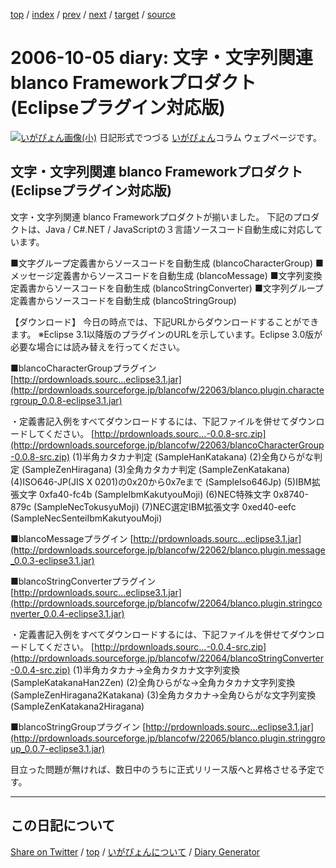 [top](https://igapyon.github.io/diary/) 
 / [index](https://igapyon.github.io/diary/2006/index.html) 
 / [prev](https://igapyon.github.io/diary/2006/ig061003.html) 
 / [next](https://igapyon.github.io/diary/2006/ig061017.html) 
 / [target](https://igapyon.github.io/diary/2006/ig061005.html) 
 / [source](https://github.com/igapyon/diary/blob/gh-pages/2006/ig061005.html.src.md) 

2006-10-05 diary: 文字・文字列関連 blanco Frameworkプロダクト (Eclipseプラグイン対応版)
=====================================================================================================
[![いがぴょん画像(小)](https://igapyon.github.io/diary/images/iga200306s.jpg "いがぴょん")](https://igapyon.github.io/diary/memo/memoigapyon.html) 日記形式でつづる [いがぴょん](https://igapyon.github.io/diary/memo/memoigapyon.html)コラム ウェブページです。

## 文字・文字列関連 blanco Frameworkプロダクト (Eclipseプラグイン対応版)


文字・文字列関連 blanco Frameworkプロダクトが揃いました。
下記のプロダクトは、Java / C#.NET / JavaScriptの３言語ソースコード自動生成に対応しています。

■文字グループ定義書からソースコードを自動生成 (blancoCharacterGroup)
■メッセージ定義書からソースコードを自動生成 (blancoMessage)
■文字列変換定義書からソースコードを自動生成 (blancoStringConverter)
■文字列グループ定義書からソースコードを自動生成 (blancoStringGroup)


【ダウンロード】
今日の時点では、下記URLからダウンロードすることができます。
※Eclipse 3.1以降版のプラグインのURLを示しています。Eclipse 3.0版が必要な場合には読み替えを行ってください。

■blancoCharacterGroupプラグイン
  [http://prdownloads.sourc...eclipse3.1.jar](http://prdownloads.sourceforge.jp/blancofw/22063/blanco.plugin.charactergroup_0.0.8-eclipse3.1.jar)

  ・定義書記入例をすべてダウンロードするには、下記ファイルを併せてダウンロードしてください。
    [http://prdownloads.sourc...-0.0.8-src.zip](http://prdownloads.sourceforge.jp/blancofw/22063/blancoCharacterGroup-0.0.8-src.zip)
      (1)半角カタカナ判定 (SampleHanKatakana)
      (2)全角ひらがな判定 (SampleZenHiragana)
      (3)全角カタカナ判定 (SampleZenKatakana)
      (4)ISO646-JP(JIS X 0201)の0x20から0x7eまで (SampleIso646Jp)
      (5)IBM拡張文字 0xfa40-fc4b (SampleIbmKakutyouMoji)
      (6)NEC特殊文字 0x8740-879c (SampleNecTokusyuMoji)
      (7)NEC選定IBM拡張文字 0xed40-eefc (SampleNecSenteiIbmKakutyouMoji)

■blancoMessageプラグイン
  [http://prdownloads.sourc...eclipse3.1.jar](http://prdownloads.sourceforge.jp/blancofw/22062/blanco.plugin.message_0.0.3-eclipse3.1.jar)

■blancoStringConverterプラグイン
  [http://prdownloads.sourc...eclipse3.1.jar](http://prdownloads.sourceforge.jp/blancofw/22064/blanco.plugin.stringconverter_0.0.4-eclipse3.1.jar)

  ・定義書記入例をすべてダウンロードするには、下記ファイルを併せてダウンロードしてください。
    [http://prdownloads.sourc...-0.0.4-src.zip](http://prdownloads.sourceforge.jp/blancofw/22064/blancoStringConverter-0.0.4-src.zip)
      (1)半角カタカナ→全角カタカナ文字列変換 (SampleKatakanaHan2Zen)
      (2)全角ひらがな→全角カタカナ文字列変換 (SampleZenHiragana2Katakana)
      (3)全角カタカナ→全角ひらがな文字列変換 (SampleZenKatakana2Hiragana)

■blancoStringGroupプラグイン
  [http://prdownloads.sourc...eclipse3.1.jar](http://prdownloads.sourceforge.jp/blancofw/22065/blanco.plugin.stringgroup_0.0.7-eclipse3.1.jar)

目立った問題が無ければ、数日中のうちに正式リリース版へと昇格させる予定です。


----------------------------------------------------------------------------------------------------

## この日記について

[Share on Twitter](https://twitter.com/intent/tweet?hashtags=igapyon%2Cdiary%2C%E3%81%84%E3%81%8C%E3%81%B4%E3%82%87%E3%82%93&text=%E6%96%87%E5%AD%97%E3%83%BB%E6%96%87%E5%AD%97%E5%88%97%E9%96%A2%E9%80%A3+blanco+Framework%E3%83%97%E3%83%AD%E3%83%80%E3%82%AF%E3%83%88+%28Eclipse%E3%83%97%E3%83%A9%E3%82%B0%E3%82%A4%E3%83%B3%E5%AF%BE%E5%BF%9C%E7%89%88%29&url=https%3A%2F%2Figapyon.github.io%2Fdiary%2F2006%2Fig061005.html) / [top](../index.html/) / [いがぴょんについて](https://igapyon.github.io/diary/memo/memoigapyon.html) / [Diary Generator](https://github.com/igapyon/igapyonv3)
